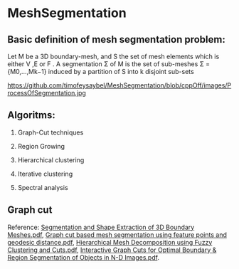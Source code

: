 # MeshSegmentation

## Basic definition of mesh segmentation problem:

Let M be a 3D boundary-mesh, and S the set of mesh elements which is either V ,E or F . A segmentation Σ of M is the set of sub-meshes Σ ={M0,...,Mk−1} induced by a partition of S into k disjoint sub-sets

https://github.com/timofeysaybel/MeshSegmentation/blob/cppOff/images/ProcessOfSegmentation.jpg

## Algoritms:
  1) Graph-Cut techniques

  2) Region Growing

  3) Hierarchical clustering

  4) Iterative clustering

  5) Spectral analysis


## Graph cut

Reference: [Segmentation and Shape Extraction of 3D Boundary Meshes.pdf](https://github.com/timofeysaybel/MeshSegmentation/files/7322933/Segmentation.and.Shape.Extraction.of.3D.Boundary.Meshes.pdf), [Graph cut based mesh segmentation using feature
points and geodesic distance.pdf](https://github.com/timofeysaybel/MeshSegmentation/files/7322936/Graph.cut.based.mesh.segmentation.using.feature.points.and.geodesic.distance.pdf), 
[Hierarchical Mesh Decomposition using Fuzzy Clustering and Cuts.pdf](https://github.com/timofeysaybel/MeshSegmentation/files/7322938/Hierarchical.Mesh.Decomposition.using.Fuzzy.Clustering.and.Cuts.pdf), 
[Interactive Graph Cuts
for Optimal Boundary & Region Segmentation of Objects in N-D Images.pdf](https://github.com/timofeysaybel/MeshSegmentation/files/7322939/Interactive.Graph.Cuts.for.Optimal.Boundary.Region.Segmentation.of.Objects.in.N-D.Images.pdf).


